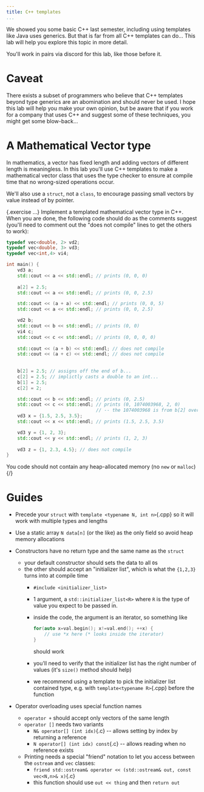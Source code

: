 ```yaml
---
title: C++ templates
...
```


We showed you some basic C++ last semester, including using templates like Java uses generics.
But that is far from all C++ templates can do...
This lab will help you explore this topic in more detail.

You'll work in pairs via discord for this lab, like those before it.

# Caveat

There exists a subset of programmers who believe that C++ templates beyond type generics are an abomination and should never be used.
I hope this lab will help you make your own opinion, but be aware that if you work for a company that uses C++ and suggest some of these techniques, you might get some blow-back...

# A Mathematical Vector type

In mathematics, a vector has fixed length and adding vectors of different length is meaningless.
In this lab you'll use C++ templates to make a mathematical vector class
that uses the type checker to ensure at compile time that no wrong-sized operations occur.

We'll also use a `struct`, not a `class`, to encourage passing small vectors by value instead of by pointer.

{.exercise ...}
Implement a templated mathematical vector type in C++.
When you are done, the following code should do as the comments suggest (you'll need to comment out the "does not compile" lines to get the others to work):

```cpp
typedef vec<double, 2> vd2;
typedef vec<double, 3> vd3;
typedef vec<int,4> vi4;

int main() {
    vd3 a;
    std::cout << a << std::endl; // prints (0, 0, 0)
    
    a[2] = 2.5;
    std::cout << a << std::endl; // prints (0, 0, 2.5)

    std::cout << (a + a) << std::endl; // prints (0, 0, 5)
    std::cout << a << std::endl; // prints (0, 0, 2.5)

    vd2 b;
    std::cout << b << std::endl; // prints (0, 0)
    vi4 c;
    std::cout << c << std::endl; // prints (0, 0, 0, 0)
    
    std::cout << (a + b) << std::endl; // does not compile
    std::cout << (a + c) << std::endl; // does not compile
    
    
    b[2] = 2.5; // assigns off the end of b...
    c[2] = 2.5; // implictly casts a double to an int...
    b[1] = 2.5;
    c[2] = 2;

    std::cout << b << std::endl; // prints (0, 2.5)
    std::cout << c << std::endl; // prints (0, 1074003968, 2, 0)
                                 // -- the 1074003968 is from b[2] overflow
    vd3 x = {1.5, 2.5, 3.5};
    std::cout << x << std::endl; // prints (1.5, 2.5, 3.5)

    vd3 y = {1, 2, 3};
    std::cout << y << std::endl; // prints (1, 2, 3)
    
    vd3 z = {1, 2.3, 4.5}; // does not compile
}
```

You code should not contain any heap-allocated memory (no `new` or `malloc`)
{/}

# Guides

- Precede your `struct` with `template <typename N, int n>`{.cpp} so it will work with multiple types and lengths

- Use a static array `N data[n]` (or the like) as the only field so avoid heap memory allocations

- Constructors have no return type and the same name as the `struct`
    - your default constructor should sets the data to all `0`s
    - the other should accept an "initializer list", which is what the `{1,2,3}` turns into at compile time
        - `#include <initializer_list>`
        - 1 argument, a `std::initializer_list<R>` where `R` is the type of value you expect to be passed in.
        - inside the code, the argument is an iterator, so something like
            
            ````cpp
            for(auto x=val.begin(); x!=val.end(); ++x) {
                // use *x here (* looks inside the iterator)
            }
            ````
            
            should work
        - you'll need to verify that the initializer list has the right number of values (it's `size()` method should help)
        - we recommend using a template to pick the initializer list contained type, e.g. with `template<typename R>`{.cpp} before the function

- Operator overloading uses special function names
    - `operator +` should accept only vectors of the same length
    - `operator []` needs two variants
        - `N& operator[] (int idx)`{.c} -- allows setting by index by returning a reference
        - `N operator[] (int idx) const`{.c} -- allows reading when no reference exists
    - Printing needs a special "friend" notation to let you access between the `ostream` and `vec` classes:
        - `friend std::ostream& operator << (std::ostream& out, const vec<N,n>& x)`{.c}
        - this function should use `out << thing` and then `return out`



